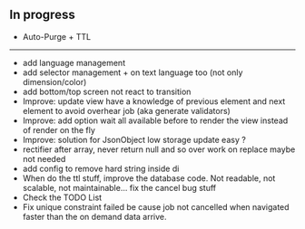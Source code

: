 ## In progress

- Auto-Purge + TTL

**** ****
 - add language management
- add selector management + on text language too (not only dimension/color)
- add bottom/top screen not react to transition
- Improve: update view have a knowledge of previous element and next element to avoid overhear job (aka generate validators)
- Improve: add option wait all available before to render the view instead of render on the fly
- Improve: solution for JsonObject low storage update easy ?
- rectifier after array, never return null and so over work on replace maybe not needed
- add config to remove hard string inside di
- When do the ttl stuff, improve the database code. Not readable, not scalable, not maintainable... fix the cancel bug stuff
- Check the TODO List
- Fix unique constraint failed be cause job not cancelled when navigated faster than the on demand data arrive.

